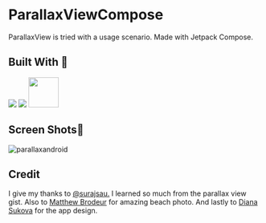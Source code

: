 # ParallaxViewCompose
ParallaxView is tried with a usage scenario. Made with Jetpack Compose.

## Built With 🚧
<code><img src="https://www.vectorlogo.zone/logos/kotlinlang/kotlinlang-ar21.svg"></code>
<code><img src="https://www.vectorlogo.zone/logos/android/android-ar21.svg"></code>
<code><img height= "60" src="https://miro.medium.com/max/2600/1*tDFPLaEDlaW5dtsfv4sd0A.png"></code>

## Screen Shots📱
![parallaxandroid](https://user-images.githubusercontent.com/24733838/170772655-737c4189-28ac-481f-a86e-677d07134390.gif)

## Credit
I give my thanks to [@surajsau.](https://github.com/surajsau) I learned so much from the parallax view gist. Also to [Matthew Brodeur](https://www.linkedin.com/in/mattabrodeur/) for amazing beach photo. And lastly to [Diana Sukova](https://www.behance.net/gallery/143695681/Travel-mobile-application?tracking_source=search) for the app design.
